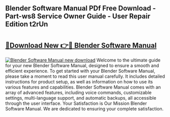 ## Blender Software Manual PDf Free Download - Part-ws8 Service Owner Guide - User Repair Edition t2rUn

# <h2><a href="http://bc418.oget.top/?id=Blender+Software+Manual">🔗Download New 👉🔴 Blender Software Manual</a></h2>

[![Blender Software Manual new download](https://i.imgur.com/5g1atiW.png)](http://bc418.oget.top/?id=Blender+Software+Manual)
Welcome to the ultimate guide for your new Blender Software Manual, designed to ensure a smooth and efficient experience. To get started with your Blender Software Manual, please take a moment to read this user manual carefully. It includes detailed instructions for product setup, as well as information on how to use its various features and capabilities. Blender Software Manual comes with an array of advanced features, including voice commands, customizable settings, multi-language support, and automatic backups, all accessible through the user interface. Your Satisfaction is Our Mission Blender Software Manual. We are dedicated to ensuring your complete satisfaction.

